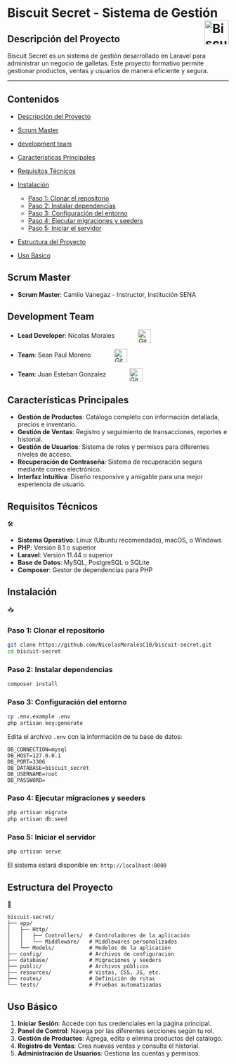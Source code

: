 # Biscuit Secret - Sistema de Gestión <img src="https://github.com/user-attachments/assets/2ec2e5ef-5be4-424e-b492-c18e028fa50b" width="55" height="55" alt="Biscuit Secret Logo" align="right">

## Descripción del Proyecto

Biscuit Secret es un sistema de gestión desarrollado en Laravel para administrar un negocio de galletas. Este proyecto formativo permite gestionar productos, ventas y usuarios de manera eficiente y segura.

---

## Contenidos

* [Descripción del Proyecto](#descripción-del-proyecto)
* [Scrum Master](#scrum-master)
* [development team](#development-team)
* [Características Principales](#características-principales)
* [Requisitos Técnicos](#requisitos-técnicos)
* [Instalación](#instalación)

  * [Paso 1: Clonar el repositorio](#paso-1-clonar-el-repositorio)
  * [Paso 2: Instalar dependencias](#paso-2-instalar-dependencias)
  * [Paso 3: Configuración del entorno](#paso-3-configuración-del-entorno)
  * [Paso 4: Ejecutar migraciones y seeders](#paso-4-ejecutar-migraciones-y-seeders)
  * [Paso 5: Iniciar el servidor](#paso-5-iniciar-el-servidor)
* [Estructura del Proyecto](#estructura-del-proyecto)
* [Uso Básico](#uso-básico)


## Scrum Master 

- **Scrum Master**: Camilo Vanegaz - Instructor, Institución SENA

## Development Team 

- <strong>Lead Developer</strong>: Nicolas Morales
  <a href="https://github.com/NicolasMoralesC10" target="_blank" rel="noopener noreferrer">
    <img
      src="https://img.shields.io/badge/github-%23121011.svg?style=for-the-badge&logo=github&logoColor=white"
      alt="GitHub"
      align="center"
      height="30"
      style="margin-left:3.5em;"
    />
  </a>

- <strong>Team</strong>: Sean Paul Moreno
  <a href="https://github.com/Paul4357" target="_blank" rel="noopener noreferrer">
    <img
      src="https://img.shields.io/badge/github-%23121011.svg?style=for-the-badge&logo=github&logoColor=white"
      alt="GitHub"
      align="center"
      height="30"
      style="margin-left:3.5em;"
    />
  </a>

- <strong>Team</strong>: Juan Esteban Gonzalez
  <a href="https://github.com/JuanesGonzalez17" target="_blank" rel="noopener noreferrer">
    <img
      src="https://img.shields.io/badge/github-%23121011.svg?style=for-the-badge&logo=github&logoColor=white"
      alt="GitHub"
      align="center"
      height="30"
      style="margin-left:3.5em;"
    />
  </a>

## Características Principales 

- **Gestión de Productos**: Catálogo completo con información detallada, precios e inventario.
- **Gestión de Ventas**: Registro y seguimiento de transacciones, reportes e historial.
- **Gestión de Usuarios**: Sistema de roles y permisos para diferentes niveles de acceso.
- **Recuperación de Contraseña**: Sistema de recuperación segura mediante correo electrónico.
- **Interfaz Intuitiva**: Diseño responsive y amigable para una mejor experiencia de usuario.

## Requisitos Técnicos 
🛠️

- **Sistema Operativo**: Linux (Ubuntu recomendado), macOS, o Windows
- **PHP**: Versión 8.1 o superior
- **Laravel**: Versión 11.44 o superior
- **Base de Datos**: MySQL, PostgreSQL o SQLite
- **Composer**: Gestor de dependencias para PHP

## Instalación 
📥

### Paso 1: Clonar el repositorio

```bash
git clone https://github.com/NicolasMoralesC10/biscuit-secret.git
cd biscuit-secret
```

### Paso 2: Instalar dependencias

```bash
composer install
```

### Paso 3: Configuración del entorno

```bash
cp .env.example .env
php artisan key:generate
```

Edita el archivo `.env` con la información de tu base de datos:

```
DB_CONNECTION=mysql
DB_HOST=127.0.0.1
DB_PORT=3306
DB_DATABASE=biscuit_secret
DB_USERNAME=root
DB_PASSWORD=
```

### Paso 4: Ejecutar migraciones y seeders

```bash
php artisan migrate
php artisan db:seed
```

### Paso 5: Iniciar el servidor

```bash
php artisan serve
```

El sistema estará disponible en: `http://localhost:8000`

## Estructura del Proyecto 
📁

```
biscuit-secret/
├── app/
│   ├── Http/
│   │   ├── Controllers/  # Controladores de la aplicación
│   │   └── Middleware/   # Middlewares personalizados
│   └── Models/           # Modelos de la aplicación
├── config/               # Archivos de configuración
├── database/             # Migraciones y seeders
├── public/               # Archivos públicos
├── resources/            # Vistas, CSS, JS, etc.
├── routes/               # Definición de rutas
└── tests/                # Pruebas automatizadas
```

## Uso Básico 

1. **Iniciar Sesión**: Accede con tus credenciales en la página principal.
2. **Panel de Control**: Navega por las diferentes secciones según tu rol.
3. **Gestión de Productos**: Agrega, edita o elimina productos del catálogo.
4. **Registro de Ventas**: Crea nuevas ventas y consulta el historial.
5. **Administración de Usuarios**: Gestiona las cuentas y permisos.
